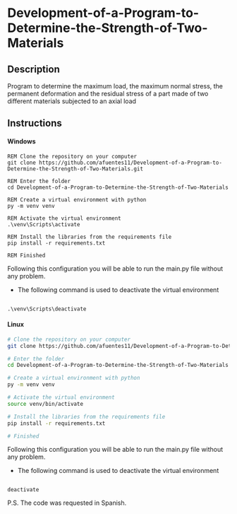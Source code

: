 # Development-of-a-Program-to-Determine-the-Strength-of-Two-Materials
## Description
Program to determine the maximum load, the maximum normal stress, the permanent deformation and the residual stress of a part made of two different materials subjected to an axial load

## Instructions
#### Windows
```vbnet
REM Clone the repository on your computer
git clone https://github.com/afuentes11/Development-of-a-Program-to-Determine-the-Strength-of-Two-Materials.git

REM Enter the folder
cd Development-of-a-Program-to-Determine-the-Strength-of-Two-Materials

REM Create a virtual environment with python
py -m venv venv

REM Activate the virtual environment
.\venv\Scripts\activate

REM Install the libraries from the requirements file
pip install -r requirements.txt

REM Finished 
```

Following this configuration you will be able to run the main.py file without any problem.

 - The following command is used to deactivate the virtual environment
```vbnet

.\venv\Scripts\deactivate

```

#### Linux
```bash
# Clone the repository on your computer
git clone https://github.com/afuentes11/Development-of-a-Program-to-Determine-the-Strength-of-Two-Materials.git

# Enter the folder
cd Development-of-a-Program-to-Determine-the-Strength-of-Two-Materials

# Create a virtual environment with python
py -m venv venv

# Activate the virtual environment
source venv/bin/activate

# Install the libraries from the requirements file
pip install -r requirements.txt

# Finished 
```

Following this configuration you will be able to run the main.py file without any problem.

 - The following command is used to deactivate the virtual environment
```vbnet

deactivate

```

P.S. The code was requested in Spanish.
